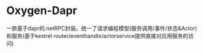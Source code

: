 # Oxygen-Dapr
一款基于dapr的.netRPC封装。统一了请求编程模型(服务调用/事件/状态&Actor)和服务(基于kestrel router/eventhandle/actorservice提供直接对应用服务的访问)
